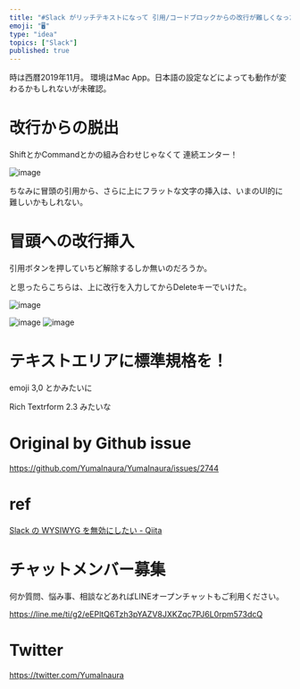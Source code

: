 ```yaml
---
title: "#Slack がリッチテキストになって 引用/コードブロックからの改行が難しくなった -> 3連続エンターだ"
emoji: "🖥"
type: "idea"
topics: ["Slack"]
published: true
---
```


時は西暦2019年11月。
環境はMac App。日本語の設定などによっても動作が変わるかもしれないが未確認。

# 改行からの脱出

ShiftとかCommandとかの組み合わせじゃなくて 連続エンター！

![image](https://user-images.githubusercontent.com/13635059/69209570-10540680-0b9b-11ea-81da-ed5820a40efa.png)

ちなみに冒頭の引用から、さらに上にフラットな文字の挿入は、いまのUI的に難しいかもしれない。

# 冒頭への改行挿入

引用ボタンを押していちど解除するしか無いのだろうか。

と思ったらこちらは、上に改行を入力してからDeleteキーでいけた。

![image](https://user-images.githubusercontent.com/13635059/69209619-41ccd200-0b9b-11ea-984e-dccbe3876ac3.png)

![image](https://user-images.githubusercontent.com/13635059/69209660-5d37dd00-0b9b-11ea-8cf4-63ccf5f100ae.png)
![image](https://user-images.githubusercontent.com/13635059/69209661-5dd07380-0b9b-11ea-9ac3-cf703c21d11d.png)

# テキストエリアに標準規格を！

emoji 3,0 とかみたいに

Rich Textrform 2.3 みたいな


# Original by Github issue

https://github.com/YumaInaura/YumaInaura/issues/2744

# ref
[Slack の WYSIWYG を無効にしたい - Qiita](https://qiita.com/tdkn/items/2e12707b7a44fa8ee087)








<!-- Update From Qiita API -->

# チャットメンバー募集


何か質問、悩み事、相談などあればLINEオープンチャットもご利用ください。

https://line.me/ti/g2/eEPltQ6Tzh3pYAZV8JXKZqc7PJ6L0rpm573dcQ





# Twitter


https://twitter.com/YumaInaura


<!-- Update From Qiita API -->


